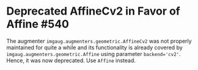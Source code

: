 # Deprecated AffineCv2 in Favor of Affine #540

The augmenter `imgaug.augmenters.geometric.AffineCv2` was not properly
maintained for quite a while and its functionality is already covered
by `imgaug.augmenters.geometric.Affine` using parameter
`backend='cv2'`. Hence, it was now deprecated. Use `Affine` instead.
